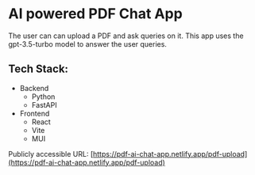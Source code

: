 # AI powered PDF Chat App
The user can can upload a PDF and ask queries on it. This app uses the gpt-3.5-turbo model to answer the user queries.

## Tech Stack:
- Backend
    - Python
    - FastAPI
- Frontend
    - React
    - Vite
    - MUI

Publicly accessible URL: [https://pdf-ai-chat-app.netlify.app/pdf-upload](https://pdf-ai-chat-app.netlify.app/pdf-upload)
